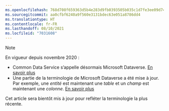 ```yaml
---
ms.openlocfilehash: 768d708f659363d5b4e283d9fb0393505b035c1d7fe3ee09d74ea17eab87a8f0
ms.sourcegitcommit: aa0cfbf6240a9f560e3131bdec63e051a8786dd4
ms.translationtype: HT
ms.contentlocale: fr-FR
ms.lasthandoff: 08/10/2021
ms.locfileid: "7031608"
---
```

> [!NOTE]
> En vigueur depuis novembre 2020 :
> - Common Data Service s’appelle désormais Microsoft Dataverse. [En savoir plus](https://aka.ms/PAuAppBlog)
> - Une partie de la terminologie de Microsoft Dataverse a été mise à jour. Par exemple, une *entité* est maintenant une *table* et un *champ* est maintenant une *colonne*. [En savoir plus](/powerapps/maker/data-platform/data-platform-intro)
>
> Cet article sera bientôt mis à jour pour refléter la terminologie la plus récente.